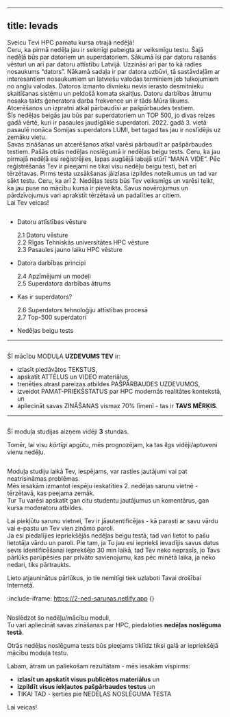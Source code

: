 
---
title: Ievads
---
Sveicu Tevi HPC pamatu kursa otrajā nedēļā!  
Ceru, ka pirmā nedēļa jau ir sekmīgi pabeigta ar veiksmīgu testu.
Šajā nedēļā būs par datoriem un superdatoriem. Sākumā īsi par datoru rašanās vēsturi un arī par datoru attīstību Latvijā. Uzzināsi arī par to kā radies nosaukums “dators”. Nākamā sadaļa ir par datora uzbūvi, tā sastāvdaļām ar interesantiem nosaukumiem un latviešu valodas terminiem jeb tulkojumiem no angļu valodas. Datoros izmanto divnieku nevis ierasto desmitnieku skaitīšanas sistēmu un peldošā komata skaitļus. Datoru darbības ātrumu nosaka takts ģeneratora darba frekvence un ir tāds Mūra likums.  Atcerēšanos un izpratni atkal pārbaudīsi ar pašpārbaudes testiem.  
Šīs nedēļas beigās jau būs par superdatoriem un TOP 500, jo divas reizes gadā vērtē, kuri ir pasaules jaudīgākie superdatori. 2022. gadā 3. vietā pasaulē nonāca Somijas superdators LUMI, bet tagad tas jau ir noslīdējis uz zemāku vietu.  
Savas zināšanas un atcerēšanos atkal varēsi pārbaudīt ar pašpārbaudes testiem. Pašās otrās nedēļas noslēgumā ir nedēļas beigu tests. Ceru, ka jau pirmajā nedēļā esi reģistrējies, lapas augšējā labajā stūrī “MANA VIDE”. Pēc reģistrēšanās Tev ir pieejami ne tikai visu nedēļu beigu testi, bet arī tērzētavas. Pirms testa uzsākšanas jāizlasa izpildes noteikumus un tad var sākt testu. Ceru, ka arī 2. Nedēļas tests būs Tev veiksmīgs un varēsi teikt, ka jau puse no mācību kursa ir pieveikta.
Savus novērojumus un pārdzīvojumus vari aprakstīt tērzētavā un padalīties ar citiem.  
Lai Tev veicas!


```attention-note {label: "Otrās nedēļas tēmas"}
```
- Datoru attīstības vēsture
   
    2.1 Datoru vēsture  
    2.2 Rīgas Tehniskās universitātes HPC vēsture  
    2.3 Pasaules jauno laiku HPC vēsture
  
- Datora darbības principi

    2.4 Apzīmējumi un modeļi  
    2.5 Superdatora darbības ātrums 

- Kas ir superdators?

    2.6 Superdators tehnoloģiju attīstības procesā  
    2.7 Top-500 superdatori  

- Nedēļas beigu tests
  
---
```attention-note {label: "Tavs uzdevums"}
```
Šī mācību MODUĻA **UZDEVUMS TEV** ir:
- izlasīt piedāvātos TEKSTUS,
- apskatīt ATTĒLUS un VIDEO materiālus,
- trenēties atrast pareizas atbildes PAŠPĀRBAUDES UZDEVUMOS,
- izveidot PAMAT-PRIEKŠSTATUS par HPC modernās realitātes kontekstā, un
- apliecināt savas ZINĀŠANAS vismaz 70% līmenī - tas ir **TAVS MĒRĶIS**.

---
```attention-note {label: "Studijas prasa Tavu laiku"}
```
Šī moduļa studijas aizņem vidēji **3** stundas.

<!--
[STUDIJAS VARAM TURPINĀT ŠEIT!](https://hpc-pamati-saturs.learning.lv/preview/2-modulis/1_1)
-->

Tomēr, lai visu *kārtīgi* apgūtu, mēs prognozējam, ka tas ilgs vidēji/aptuveni vienu nedēļu.

```attention-note {label: "Tu neesi viens - piedalies diskusijā"}
```
Moduļa studiju laikā Tev, iespējams, var rasties jautājumi vai pat neatrisināmas problēmas.  
Mēs iesakām izmantot iespēju ieskatīties 2. nedēļas sarunu vietnē - tērzētavā, kas peejama zemāk.  
Tur Tu varēsi apskatīt gan citu studentu jautājumus un komentārus, gan kursa moderatoru atbildes.  

Lai piekļūtu sarunu vietnei, Tev ir jāautentificējas  - kā parasti ar savu vārdu vai e-pastu un Tev vien zināmo paroli.   
Ja esi piedalījies iepriekšējās nedēļas beigu testā, tad vari lietot to pašu lietotāja vārdu un paroli.
Pie tam, ja Tu jau esi iepriekš ievadījis savus datus sevis identificēšanai ieprekšējo 30 min laikā, tad Tev neko neprasīs, jo Tavs pārlūks parūpēsies par privāto savienojumu, kas pēc minētā laika, ja neko nedari, tiks pārtraukts. 

Lieto atjauninātus pārlūkus, jo tie nemitīgi tiek uzlaboti Tavai drošībai Internetā.


:include-iframe: https://2-ned-sarunas.netlify.app {}

<!--
[SARUNU VIETNE - TĒRZĒTAVA](https://2-ned-sarunas.netlify.app/)
-->

```attention-note {label: "Kā pārliecināties, vai Tu esi ieguvis jaunas zināšanas"}
```
Noslēdzot šo nedēļu/mācību moduli,  
Tu vari apliecināt savas zināšanas par HPC, piedaloties **nedēļas noslēguma testā**.  

<!--
[2. NEDĒĻAS TESTS](https://hpc-pamati.learning.lv/exam) -->
Otrās nedēļas noslēguma tests būs pieejams tiklīdz tiksi galā ar iepriekšējā mācību moduļa testu.

Labam, ātram un paliekošam rezultātam - mēs iesakām vispirms:
-  **izlasīt un apskatīt visus publicētos materiālus** un 
- **izpildīt visus iekļautos pašpārbaudes testus** un 
- TIKAI TAD - ķerties pie NEDĒĻAS NOSLĒGUMA TESTA

Lai veicas!
